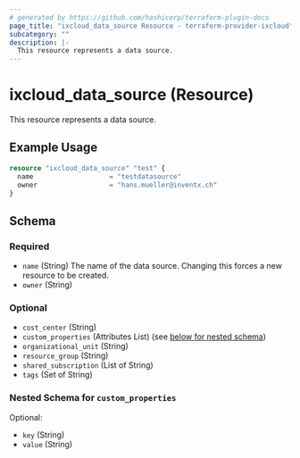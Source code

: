 ```yaml
---
# generated by https://github.com/hashicorp/terraform-plugin-docs
page_title: "ixcloud_data_source Resource - terraform-provider-ixcloud"
subcategory: ""
description: |-
  This resource represents a data source.
---
```


# ixcloud_data_source (Resource)

This resource represents a data source.

## Example Usage

```terraform
resource "ixcloud_data_source" "test" {
  name                   = "testdatasource"
  owner                  = "hans.mueller@inventx.ch"
}
```

<!-- schema generated by tfplugindocs -->
## Schema

### Required

- `name` (String) The name of the data source. Changing this forces a new resource to be created.
- `owner` (String)

### Optional

- `cost_center` (String)
- `custom_properties` (Attributes List) (see [below for nested schema](#nestedatt--custom_properties))
- `organizational_unit` (String)
- `resource_group` (String)
- `shared_subscription` (List of String)
- `tags` (Set of String)

<a id="nestedatt--custom_properties"></a>
### Nested Schema for `custom_properties`

Optional:

- `key` (String)
- `value` (String)


